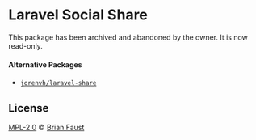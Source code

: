 # Laravel Social Share

This package has been archived and abandoned by the owner. It is now read-only.

#### Alternative Packages

- [`jorenvh/laravel-share`](https://github.com/jorenvh/laravel-share)

## License

[MPL-2.0](LICENSE) © [Brian Faust](https://faust.codes/)
